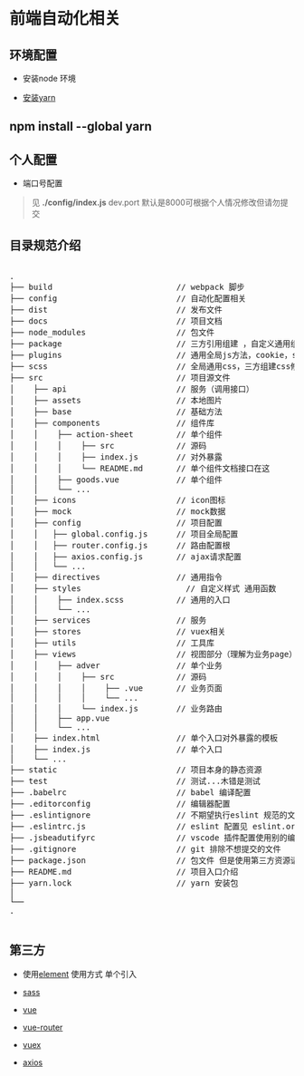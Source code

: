 # 前端自动化相关

## 环境配置

* 安装node 环境

* [安装yarn](https://yarnpkg.com/zh-Hans/docs/install#mac-tab)

## npm install --global yarn

## 个人配置

* 端口号配置

> 见 __./config/index.js__  dev.port 默认是8000可根据个人情况修改但请勿提交

## 目录规范介绍

<pre>

.
├── build                          // webpack 脚步
├── config                         // 自动化配置相关
├── dist                           // 发布文件
├── docs                           // 项目文档
├── node_modules                   // 包文件
├── package                        // 三方引用组建 ，自定义通用组建
├── plugins                        // 通用全局js方法，cookie，session，localStorage等
├── scss                           // 全局通用css，三方组建css修改，rest等
├── src                            // 项目源文件
│    ├── api                       // 服务（调用接口）
│    ├── assets                    // 本地图片
│    ├── base                      // 基础方法
│    ├── components                // 组件库
│    │    ├── action-sheet         // 单个组件
│    │    │    ├── src             // 源码
│    │    │    ├── index.js        // 对外暴露
│    │    │    └── README.md       // 单个组件文档接口在这
│    │    ├── goods.vue            // 单个组件
│    │    └── ...
│    ├── icons                     // icon图标
│    ├── mock                      // mock数据
│    ├── config                    // 项目配置
│    │   ├── global.config.js      // 项目全局配置
│    │   ├── router.config.js      // 路由配置根
│    │   ├── axios.config.js       // ajax请求配置
│    │   └── ...
│    ├── directives                // 通用指令
│    ├── styles                      // 自定义样式 通用函数
│    │    ├── index.scss           // 通用的入口
│    │    └── ...
│    ├── services                  // 服务
│    ├── stores                    // vuex相关
│    ├── utils                     // 工具库
│    ├── views                     // 视图部分（理解为业务page）
│    │    ├── adver                // 单个业务
│    │    │    ├── src             // 源码
│    │    │    │    ├── .vue       // 业务页面
│    │    │    │    └── ...
│    │    │    └── index.js        // 业务路由
│    │    ├── app.vue
│    │    └── ...
│    ├── index.html                // 单个入口对外暴露的模板
│    ├── index.js                  // 单个入口
│    └── ...
├── static                         // 项目本身的静态资源
├── test                           // 测试...木错是测试
├── .babelrc                       // babel 编译配置
├── .editorconfig                  // 编辑器配置
├── .eslintignore                  // 不期望执行eslint 规范的文件
├── .eslintrc.js                   // eslint 配置见 eslint.org
├── .jsbeadutifyrc                 // vscode 插件配置使用别的编辑器的同学请忽略
├── .gitignore                     // git 排除不想提交的文件
├── package.json                   // 包文件 但是使用第三方资源请用yarn 安装
├── README.md                      // 项目入口介绍
├── yarn.lock                      // yarn 安装包
│
└──
.

</pre>


## 第三方

* 使用[element](http://element.eleme.io/#/component/notification) 使用方式 单个引入

* [sass](http://sass.bootcss.com/docs/sass-reference/#import)

* [vue](https://vuefe.cn/v2/guide/index.html)

* [vue-router](https://router.vuejs.org/zh-cn/)

* [vuex](http://vuex.vuejs.org/zh-cn/structure.html)

* [axios](https://github.com/mzabriskie/axios)
